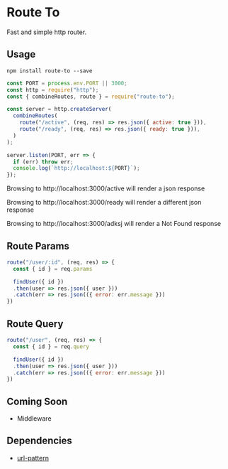 # Route To

Fast and simple http router.

## Usage

`npm install route-to --save`

```js
const PORT = process.env.PORT || 3000;
const http = require("http");
const { combineRoutes, route } = require("route-to");

const server = http.createServer(
  combineRoutes(
    route("/active", (req, res) => res.json({ active: true })),
    route("/ready", (req, res) => res.json({ ready: true })),
  )
);

server.listen(PORT, err => {
  if (err) throw err;
  console.log(`http://localhost:${PORT}`);
});
```

Browsing to http://localhost:3000/active will render a json response

Browsing to http://localhost:3000/ready will render a different json response

Browsing to http://localhost:3000/adksj will render a Not Found response

## Route Params

```js
route("/user/:id", (req, res) => {
  const { id } = req.params

  findUser({ id })
  .then(user => res.json({ user }))
  .catch(err => res.json(({ error: err.message }))
})
```

## Route Query

```js
route("/user", (req, res) => {
  const { id } = req.query

  findUser({ id })
  .then(user => res.json({ user }))
  .catch(err => res.json(({ error: err.message }))
})
```

## Coming Soon

- Middleware

## Dependencies

- [url-pattern](https://github.com/snd/url-pattern)
